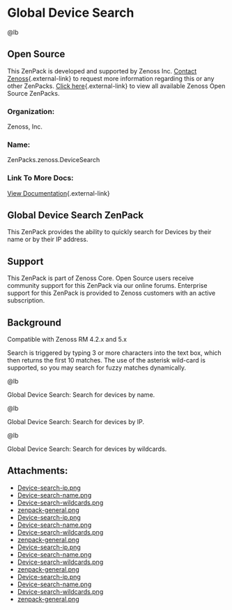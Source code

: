 # Global Device Search

@lb[](img/zenpack-zenpack-general.png)

## Open Source

This ZenPack is developed and supported by Zenoss Inc. [Contact Zenoss](https://tryit.zenoss.com/zenpack-contact/){.external-link} to
request more information regarding this or any other ZenPacks. [Click here](https://zenoss.com/product/zenpacks?f%5B0%5D=im_field_zenpack_category:1091){.external-link}
to view all available Zenoss Open Source ZenPacks.

### Organization:

Zenoss, Inc.

### Name:

ZenPacks.zenoss.DeviceSearch

### Link To More Docs:

[View Documentation](http://community.zenoss.org/docs/DOC-7453){.external-link}

## Global Device Search ZenPack

This ZenPack provides the ability to quickly search for Devices by their
name or by their IP address.

## Support

This ZenPack is part of Zenoss Core. Open Source users receive community
support for this ZenPack via our online forums. Enterprise support for
this ZenPack is provided to Zenoss customers with an active
subscription.

## Background

Compatible with Zenoss RM 4.2.x and 5.x

Search is triggered by typing 3 or more characters into the text box,
which then returns the first 10 matches. The use of the asterisk
wild-card is supported, so you may search for fuzzy matches dynamically.

@lb[](img/zenpack-device-search-name.png)

Global Device Search: Search for devices by name.

@lb[](img/zenpack-device-search-ip.png)

Global Device Search: Search for devices by IP.

@lb[](img/zenpack-device-search-wildcards.png)

Global Device Search: Search for devices by wildcards.

## Attachments:

-   [Device-search-ip.png](img/zenpack-device-search-ip.png)
-   [Device-search-name.png](img/zenpack-device-search-name.png)
-   [Device-search-wildcards.png](img/zenpack-device-search-wildcards.png)
-   [zenpack-general.png](img/zenpack-zenpack-general.png)
-   [Device-search-ip.png](img/zenpack-device-search-ip.png)
-   [Device-search-name.png](img/zenpack-device-search-name.png)
-   [Device-search-wildcards.png](img/zenpack-device-search-wildcards.png)
-   [zenpack-general.png](img/zenpack-zenpack-general.png)
-   [Device-search-ip.png](img/zenpack-device-search-ip.png)
-   [Device-search-name.png](img/zenpack-device-search-name.png)
-   [Device-search-wildcards.png](img/zenpack-device-search-wildcards.png)
-   [zenpack-general.png](img/zenpack-zenpack-general.png)
-   [Device-search-ip.png](img/zenpack-device-search-ip.png)
-   [Device-search-name.png](img/zenpack-device-search-name.png)
-   [Device-search-wildcards.png](img/zenpack-device-search-wildcards.png)
-   [zenpack-general.png](img/zenpack-zenpack-general.png)

